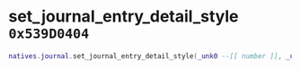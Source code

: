 # set_journal_entry_detail_style `0x539D0404`

```lua
natives.journal.set_journal_entry_detail_style(_unk0 --[[ number ]], _unk1 --[[ number ]], _unk2 --[[ number ]], _unk3 --[[ number ]])
```
